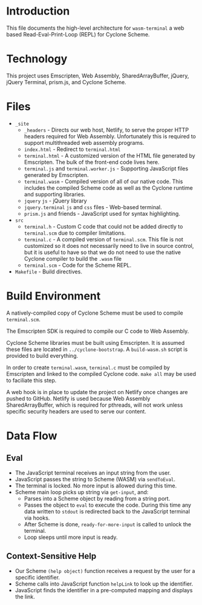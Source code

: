 # Introduction

This file documents the high-level architecture for `wasm-terminal` a web based Read-Eval-Print-Loop (REPL) for Cyclone Scheme.

# Technology

This project uses Emscripten, Web Assembly, SharedArrayBuffer, jQuery, jQuery Terminal, prism.js, and Cyclone Scheme.

# Files

* `_site`
  * `_headers` - Directs our web host, Netlify, to serve the proper HTTP headers required for Web Assembly. Unfortunately this is required to support multithreaded web assembly programs.
  * `index.html` - Redirect to `terminal.html`
  * `terminal.html` - A customized version of the HTML file generated by Emscripten. The bulk of the front-end code lives here.
  * `terminal.js` and `terminal.worker.js` - Supporting JavaScript files generated by Emscripten.
  * `terminal.wasm` - Compiled version of all of our native code. This includes the compiled Scheme code as well as the Cyclone runtime and supporting libraries.
  * `jquery` `js` - jQuery library
  * `jquery.terminal` `js` and `css` files - Web-based terminal.
  * `prism.js` and friends - JavaScript used for syntax highlighting.
* `src`
  * `terminal.h` - Custom C code that could not be added directly to `terminal.scm` due to compiler limitations.
  * `terminal.c` - A compiled version of `terminal.scm`. This file is not customized so it does not necessarily need to live in source control, but it is useful to have so that we do not need to use the native Cyclone compiler to build the `.wasm` file
  * `terminal.scm` - Code for the Scheme REPL.
* `Makefile` - Build directives.

# Build Environment

A natively-compiled copy of Cyclone Scheme must be used to compile `terminal.scm`.

The Emscripten SDK is required to compile our C code to Web Assembly.

Cyclone Scheme libraries must be built using Emscripten. It is assumed these files are located in `../cyclone-bootstrap`. A `build-wasm.sh` script is provided to build everything.

In order to create `terminal.wasm`, `terminal.c` must be compiled by Emscripten and linked to the compiled Cyclone code. `make all` may be used to faciliate this step.

A web hook is in place to update the project on Netlify once changes are pushed to GitHub. Netlify is used because Web Assembly SharedArrayBuffer, which is required for pthreads, will not work unless specific security headers are used to serve our content.

# Data Flow

## Eval

* The JavaScript terminal receives an input string from the user.
* JavaScript passes the string to Scheme (WASM) via `sendToEval`.
* The terminal is locked. No more input is allowed during this time.
* Scheme main loop picks up string via `get-input`, and:
  * Parses into a Scheme object by reading from a string port.
  * Passes the object to `eval` to execute the code. During this time any data written to `stdout` is redirected back to the JavaScript terminal via hooks.
  * After Scheme is done, `ready-for-more-input` is called to unlock the terminal.
  * Loop sleeps until more input is ready.

## Context-Sensitive Help

* Our Scheme `(help object)` function receives a request by the user for a specific identifier.
* Scheme calls into JavaScript function `helpLink` to look up the identifier.
* JavaScript finds the identifier in a pre-computed mapping and displays the link. 

